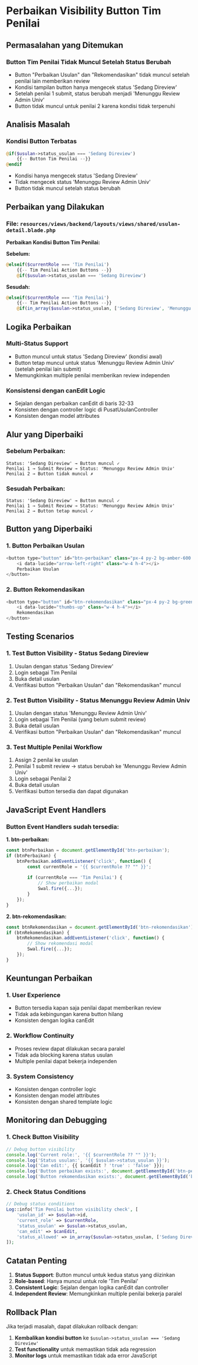 # Perbaikan Visibility Button Tim Penilai

## Permasalahan yang Ditemukan

### **Button Tim Penilai Tidak Muncul Setelah Status Berubah**
- Button "Perbaikan Usulan" dan "Rekomendasikan" tidak muncul setelah penilai lain memberikan review
- Kondisi tampilan button hanya mengecek status 'Sedang Direview'
- Setelah penilai 1 submit, status berubah menjadi 'Menunggu Review Admin Univ'
- Button tidak muncul untuk penilai 2 karena kondisi tidak terpenuhi

## Analisis Masalah

### **Kondisi Button Terbatas**
```php
@if($usulan->status_usulan === 'Sedang Direview')
    {{-- Button Tim Penilai --}}
@endif
```

- Kondisi hanya mengecek status 'Sedang Direview'
- Tidak mengecek status 'Menunggu Review Admin Univ'
- Button tidak muncul setelah status berubah

## Perbaikan yang Dilakukan

### **File:** `resources/views/backend/layouts/views/shared/usulan-detail.blade.php`

**Perbaikan Kondisi Button Tim Penilai:**

**Sebelum:**
```php
@elseif($currentRole === 'Tim Penilai')
    {{-- Tim Penilai Action Buttons --}}
    @if($usulan->status_usulan === 'Sedang Direview')
```

**Sesudah:**
```php
@elseif($currentRole === 'Tim Penilai')
    {{-- Tim Penilai Action Buttons --}}
    @if(in_array($usulan->status_usulan, ['Sedang Direview', 'Menunggu Review Admin Univ']))
```

## Logika Perbaikan

### **Multi-Status Support**
- Button muncul untuk status 'Sedang Direview' (kondisi awal)
- Button tetap muncul untuk status 'Menunggu Review Admin Univ' (setelah penilai lain submit)
- Memungkinkan multiple penilai memberikan review independen

### **Konsistensi dengan canEdit Logic**
- Sejalan dengan perbaikan canEdit di baris 32-33
- Konsisten dengan controller logic di PusatUsulanController
- Konsisten dengan model attributes

## Alur yang Diperbaiki

### **Sebelum Perbaikan:**
```
Status: 'Sedang Direview' → Button muncul ✓
Penilai 1 → Submit Review → Status: 'Menunggu Review Admin Univ'
Penilai 2 → Button tidak muncul ✗
```

### **Sesudah Perbaikan:**
```
Status: 'Sedang Direview' → Button muncul ✓
Penilai 1 → Submit Review → Status: 'Menunggu Review Admin Univ'
Penilai 2 → Button tetap muncul ✓
```

## Button yang Diperbaiki

### **1. Button Perbaikan Usulan**
```php
<button type="button" id="btn-perbaikan" class="px-4 py-2 bg-amber-600 text-white rounded-lg hover:bg-amber-700 transition-colors flex items-center gap-2">
    <i data-lucide="arrow-left-right" class="w-4 h-4"></i>
    Perbaikan Usulan
</button>
```

### **2. Button Rekomendasikan**
```php
<button type="button" id="btn-rekomendasikan" class="px-4 py-2 bg-green-600 text-white rounded-lg hover:bg-green-700 transition-colors flex items-center gap-2">
    <i data-lucide="thumbs-up" class="w-4 h-4"></i>
    Rekomendasikan
</button>
```

## Testing Scenarios

### **1. Test Button Visibility - Status Sedang Direview**
1. Usulan dengan status 'Sedang Direview'
2. Login sebagai Tim Penilai
3. Buka detail usulan
4. Verifikasi button "Perbaikan Usulan" dan "Rekomendasikan" muncul

### **2. Test Button Visibility - Status Menunggu Review Admin Univ**
1. Usulan dengan status 'Menunggu Review Admin Univ'
2. Login sebagai Tim Penilai (yang belum submit review)
3. Buka detail usulan
4. Verifikasi button "Perbaikan Usulan" dan "Rekomendasikan" muncul

### **3. Test Multiple Penilai Workflow**
1. Assign 2 penilai ke usulan
2. Penilai 1 submit review → status berubah ke 'Menunggu Review Admin Univ'
3. Login sebagai Penilai 2
4. Buka detail usulan
5. Verifikasi button tersedia dan dapat digunakan

## JavaScript Event Handlers

### **Button Event Handlers sudah tersedia:**

**1. btn-perbaikan:**
```javascript
const btnPerbaikan = document.getElementById('btn-perbaikan');
if (btnPerbaikan) {
    btnPerbaikan.addEventListener('click', function() {
        const currentRole = '{{ $currentRole ?? "" }}';
        
        if (currentRole === 'Tim Penilai') {
            // Show perbaikan modal
            Swal.fire({...});
        }
    });
}
```

**2. btn-rekomendasikan:**
```javascript
const btnRekomendasikan = document.getElementById('btn-rekomendasikan');
if (btnRekomendasikan) {
    btnRekomendasikan.addEventListener('click', function() {
        // Show rekomendasi modal
        Swal.fire({...});
    });
}
```

## Keuntungan Perbaikan

### **1. User Experience**
- Button tersedia kapan saja penilai dapat memberikan review
- Tidak ada kebingungan karena button hilang
- Konsisten dengan logika canEdit

### **2. Workflow Continuity**
- Proses review dapat dilakukan secara paralel
- Tidak ada blocking karena status usulan
- Multiple penilai dapat bekerja independen

### **3. System Consistency**
- Konsisten dengan controller logic
- Konsisten dengan model attributes
- Konsisten dengan shared template logic

## Monitoring dan Debugging

### **1. Check Button Visibility**
```javascript
// Debug button visibility
console.log('Current role:', '{{ $currentRole ?? "" }}');
console.log('Status usulan:', '{{ $usulan->status_usulan }}');
console.log('Can edit:', {{ $canEdit ? 'true' : 'false' }});
console.log('Button perbaikan exists:', document.getElementById('btn-perbaikan') !== null);
console.log('Button rekomendasikan exists:', document.getElementById('btn-rekomendasikan') !== null);
```

### **2. Check Status Conditions**
```php
// Debug status conditions
Log::info('Tim Penilai button visibility check', [
    'usulan_id' => $usulan->id,
    'current_role' => $currentRole,
    'status_usulan' => $usulan->status_usulan,
    'can_edit' => $canEdit,
    'status_allowed' => in_array($usulan->status_usulan, ['Sedang Direview', 'Menunggu Review Admin Univ'])
]);
```

## Catatan Penting

1. **Status Support**: Button muncul untuk kedua status yang diizinkan
2. **Role-based**: Hanya muncul untuk role 'Tim Penilai'
3. **Consistent Logic**: Sejalan dengan logika canEdit dan controller
4. **Independent Review**: Memungkinkan multiple penilai bekerja paralel

## Rollback Plan

Jika terjadi masalah, dapat dilakukan rollback dengan:

1. **Kembalikan kondisi button** ke `$usulan->status_usulan === 'Sedang Direview'`
2. **Test functionality** untuk memastikan tidak ada regression
3. **Monitor logs** untuk memastikan tidak ada error JavaScript
